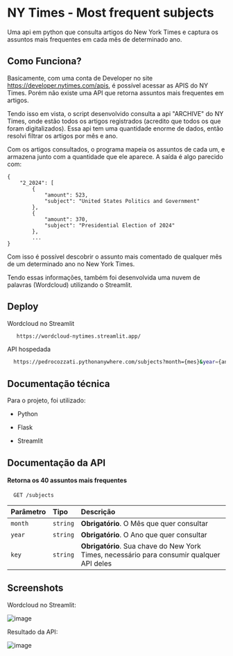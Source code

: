 
# NY Times - Most frequent subjects

Uma api em python que consulta artigos do New York Times e captura os assuntos mais frequentes em cada mês de determinado ano.





## Como Funciona?

Basicamente, com uma conta de Developer no site https://developer.nytimes.com/apis, é possível acessar as APIS do NY Times. Porém não existe uma API que retorna assuntos mais frequentes em artigos.

Tendo isso em vista, o script desenvolvido consulta a api "ARCHIVE" do NY Times, onde estão todos os artigos registrados (acredito que todos os que foram digitalizados). Essa api tem uma quantidade enorme de dados, então resolvi filtrar os artigos por mês e ano.

Com os artigos consultados, o programa mapeia os assuntos de cada um, e armazena junto com a quantidade que ele aparece. A saída é algo parecido com:

```code
{
    "2_2024": [
        {
            "amount": 523,
            "subject": "United States Politics and Government"
        },
        {
            "amount": 370,
            "subject": "Presidential Election of 2024"
        },
        ...
}
```

Com isso é possível descobrir o assunto mais comentado de qualquer mês de um determinado ano no New York Times.

Tendo essas informações, também foi desenvolvida uma nuvem de palavras (Wordcloud) utilizando o Streamlit.
## Deploy

Wordcloud no Streamlit
```bash
   https://wordcloud-nytimes.streamlit.app/
```
API hospedada
```bash
  https://pedrocozzati.pythonanywhere.com/subjects?month={mes}&year={ano}&key={sua-chave-nytimes}
```


## Documentação técnica

Para o projeto, foi utilizado: 

- Python

- Flask

- Streamlit








## Documentação da API

#### Retorna os 40 assuntos mais frequentes

```http
  GET /subjects
```

| Parâmetro   | Tipo       | Descrição                           |
| :---------- | :--------- | :---------------------------------- |
| `month` | `string` | **Obrigatório**. O Mês que quer consultar |
| `year` | `string` | **Obrigatório**. O Ano que quer consultar |
| `key` | `string` | **Obrigatório**. Sua chave do New York Times, necessário para consumir qualquer API deles |



## Screenshots

Wordcloud no Streamlit:

![image](https://github.com/PedroCozzati/ny-times-subject-by-month/assets/80106385/ee03ec38-be03-4e8d-ba9e-f89d21148634)

Resultado da API:

![image](https://github.com/PedroCozzati/python-engdados/assets/80106385/a08cb0da-f015-4e14-a84e-f060c223afd5)

